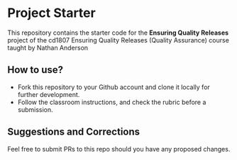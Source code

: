 # Project Starter
This repository contains the starter code for the **Ensuring Quality Releases** project of the cd1807 Ensuring Quality Releases (Quality Assurance) course taught by Nathan Anderson


## How to use?
- Fork this repository to your Github account and clone it locally for further development. 
- Follow the classroom instructions, and check the rubric before a submission. 

## Suggestions and Corrections
Feel free to submit PRs to this repo should you have any proposed changes. 
